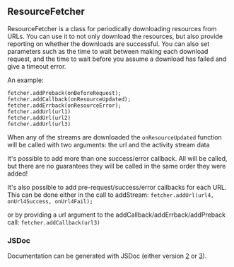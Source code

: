 ## ResourceFetcher

ResourceFetcher is a class for periodically downloading resources from URLs. You can use it to not only download the resources, but also provide reporting on whether the downloads are successful. You can also set parameters such as the time to wait between making each download request, and the time to wait before you assume a download has failed and give a timeout error.

An example:
```var fetcher = new ResourceFetcher();
fetcher.addPreback(onBeforeRequest);
fetcher.addCallback(onResourceUpdated);
fetcher.addErrback(onResourceError);
fetcher.addUrl(url1)
fetcher.addUrl(url2)
fetcher.addUrl(url3)
```

When any of the streams are downloaded the `onResourceUpdated` function will be called with two arguments: the url and the activity stream data

It's possible to add more than one success/error callback. All will be called, but there are no guarantees they will be called in the same order they were added!

It's also possible to add pre-request/success/error callbacks for each URL. This can be done either in the call to addStream:
```fetcher.addUrl(url4, onUrl4Success, onUrl4Fail);```

or by providing a url argument to the addCallback/addErrback/addPreback call:
```fetcher.addCallback(url3)```

### JSDoc
Documentation can be generated with JSDoc (either version [2](http://code.google.com/p/jsdoc-toolkit/) or [3](https://github.com/micmath/jsdoc)).